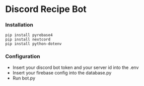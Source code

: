 # Discord Recipe Bot

### Installation

<pre><code>pip install pyrebase4
pip install nextcord
pip install python-dotenv
</code></pre>

### Configuration

- Insert your discord bot token and your server id into the .env
- Insert your firebase config into the database.py
- Run bot.py
